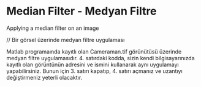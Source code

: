 # Median Filter - Medyan Filtre
Applying a median filter on an image 

// Bir görsel üzerinde medyan filtre uygulaması

Matlab programaında kayıtlı olan Cameraman.tif görünütüsü üzerinde medyan filtre uygulamasıdır. 
4. satırdaki kodda, sizin kendi bilgisayarınızda kayıtlı olan görüntünün adresini ve ismini kullanarak aynı uygulamayı yapabilirsiniz.
Bunun için 3. satırı kapatıp, 4. satırı açmanız ve uzantıyı değiştirmeniz yeterli olacaktır.
